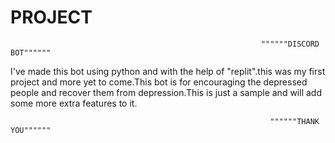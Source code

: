 # PROJECT

                                                            """"""DISCORD BOT""""""


I've made this bot using python and with the help of "replit".this was my first project and more yet to come.This bot is for encouraging the depressed people and recover them from depression.This is just a sample and will add some more extra features to it.

                                                              """"""THANK YOU""""""

